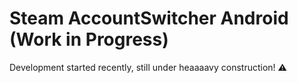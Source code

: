 # Steam AccountSwitcher Android (Work in Progress)
Development started recently, still under heaaaavy construction! ⚠
